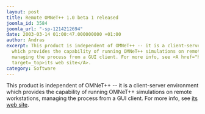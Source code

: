 ```yaml
---
layout: post
title: Remote OMNeT++ 1.0 beta 1 released
joomla_id: 3584
joomla_url: "-sp-1214212694"
date: 2003-03-14 01:00:47.000000000 +01:00
author: Andras
excerpt: This product is independent of OMNeT++ -- it is a client-server environment
  which provides the capability of running OMNeT++ simulations on remote workstations,
  managing the process from a GUI client. For more info, see <A href="http://octopus.hit.bme.hu/remopp"
  target=_top>its web site</A>.
category: Software
---
```

This product is independent of OMNeT++ -- it is a client-server environment which provides the capability of running OMNeT++ simulations on remote workstations, managing the process from a GUI client. For more info, see <A href="http://octopus.hit.bme.hu/remopp" target=_top>its web site</A>.
